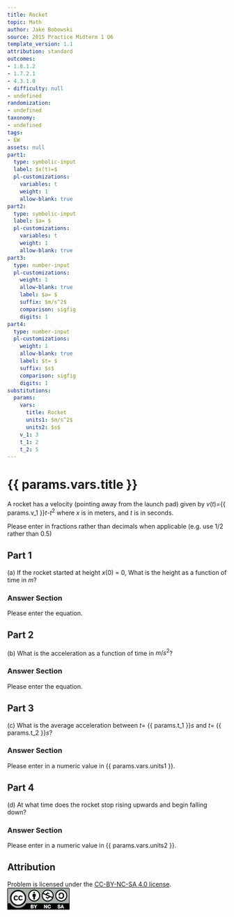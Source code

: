 ```yaml
---
title: Rocket
topic: Math
author: Jake Bobowski
source: 2015 Practice Midterm 1 Q6
template_version: 1.1
attribution: standard
outcomes:
- 1.8.1.2
- 1.7.2.1
- 4.3.1.0
- difficulty: null
- undefined
randomization:
- undefined
taxonomy:
- undefined
tags:
- EW
assets: null
part1:
  type: symbolic-input
  label: $x(t)=$
  pl-customizations:
    variables: t
    weight: 1
    allow-blank: true
part2:
  type: symbolic-input
  label: $a= $
  pl-customizations:
    variables: t
    weight: 1
    allow-blank: true
part3:
  type: number-input
  pl-customizations:
    weight: 1
    allow-blank: true
    label: $a= $
    suffix: $m/s^2$
    comparison: sigfig
    digits: 1
part4:
  type: number-input
  pl-customizations:
    weight: 1
    allow-blank: true
    label: $t= $
    suffix: $s$
    comparison: sigfig
    digits: 1
substitutions:
  params:
    vars:
      title: Rocket
      units1: $m/s^2$
      units2: $s$
    v_1: 3
    t_1: 2
    t_2: 5
---
```

# {{ params.vars.title }}
A rocket has a velocity (pointing away from the launch pad) given by $v(t)$={{ params.v_1 }}$t$-$t^2$
where $x$ is in meters, and $t$ is in seconds.

Please enter in fractions rather than decimals when applicable (e.g. use 1/2 rather than 0.5)

## Part 1

(a) If the rocket started at height $x(0)$ = 0, What is the height as a function of time in $m$?

### Answer Section

Please enter the equation.

## Part 2

(b) What is the acceleration as a function of time in $m/s^2$?

### Answer Section

Please enter the equation.

## Part 3

(c) What is the average acceleration between $t =$ {{ params.t_1 }}$s$ and $t =$ {{ params.t_2 }}$s$?

### Answer Section

Please enter in a numeric value in {{ params.vars.units1 }}.

## Part 4

(d) At what time does the rocket stop rising upwards and begin falling down?

### Answer Section

Please enter in a numeric value in {{ params.vars.units2 }}.

## Attribution

Problem is licensed under the [CC-BY-NC-SA 4.0 license](https://creativecommons.org/licenses/by-nc-sa/4.0/).<br> ![The Creative Commons 4.0 license requiring attribution-BY, non-commercial-NC, and share-alike-SA license.](https://raw.githubusercontent.com/firasm/bits/master/by-nc-sa.png)